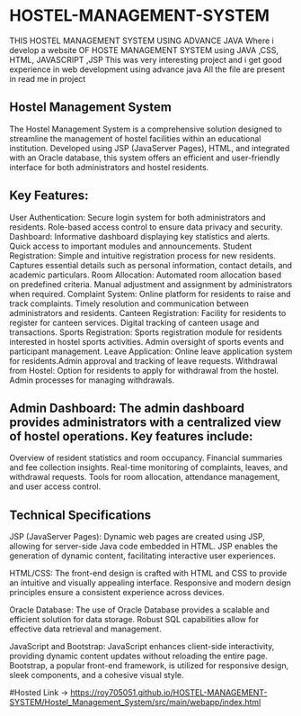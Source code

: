 # HOSTEL-MANAGEMENT-SYSTEM
THIS  HOSTEL MANAGEMENT SYSTEM USING ADVANCE JAVA
Where i develop a website  OF HOSTE MANAGEMENT SYSTEM using JAVA ,CSS, HTML, JAVASCRIPT ,JSP
This was very interesting  project and i get good experience  in web development  using advance java
All the file are present  in read me in project

## Hostel Management System
The Hostel Management System is a comprehensive solution designed to streamline the management of hostel facilities within an educational institution. Developed using JSP (JavaServer Pages), HTML, and integrated with an Oracle database, this system offers an efficient and user-friendly interface for both administrators and hostel residents.

## Key Features:

User Authentication: Secure login system for both administrators and residents. Role-based access control to ensure data privacy and security.
Dashboard: Informative dashboard displaying key statistics and alerts. Quick access to important modules and announcements.
Student Registration: Simple and intuitive registration process for new residents. Captures essential details such as personal information, contact details, and academic particulars.
Room Allocation: Automated room allocation based on predefined criteria. Manual adjustment and assignment by administrators when required.
Complaint System: Online platform for residents to raise and track complaints. Timely resolution and communication between administrators and residents.
Canteen Registration: Facility for residents to register for canteen services. Digital tracking of canteen usage and transactions.
Sports Registration: Sports registration module for residents interested in hostel sports activities. Admin oversight of sports events and participant management.
Leave Application: Online leave application system for residents.Admin approval and tracking of leave requests.
Withdrawal from Hostel: Option for residents to apply for withdrawal from the hostel. Admin processes for managing withdrawals.

## Admin Dashboard: The admin dashboard provides administrators with a centralized view of hostel operations. Key features include:

Overview of resident statistics and room occupancy.
Financial summaries and fee collection insights.
Real-time monitoring of complaints, leaves, and withdrawal requests.
Tools for room allocation, attendance management, and user access control.

## Technical Specifications
JSP (JavaServer Pages):
Dynamic web pages are created using JSP, allowing for server-side Java code embedded in HTML.
JSP enables the generation of dynamic content, facilitating interactive user experiences.

HTML/CSS:
The front-end design is crafted with HTML and CSS to provide an intuitive and visually appealing interface.
Responsive and modern design principles ensure a consistent experience across devices.

Oracle Database:
The use of Oracle Database provides a scalable and efficient solution for data storage.
Robust SQL capabilities allow for effective data retrieval and management.

JavaScript and Bootstrap:
JavaScript enhances client-side interactivity, providing dynamic content updates without reloading the entire page.
Bootstrap, a popular front-end framework, is utilized for responsive design, sleek components, and a cohesive visual style.

#Hosted Link -> https://roy705051.github.io/HOSTEL-MANAGEMENT-SYSTEM/Hostel_Management_System/src/main/webapp/index.html
